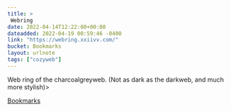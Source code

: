 ```yaml
---
title: > 
 Webring
date: 2022-04-14T12:22:00+00:00
dateadded: 2022-04-19 00:59:46 -0400
link: "https://webring.xxiivv.com/"
bucket: Bookmarks
layout: urlnote
tags: ["cozyweb"]
--- 
```

Web ring of the charcoalgreyweb. (Not as dark as the darkweb, and much more stylish)>
 <!-- end excerpt --> 
<div class='bucket'><a class='internal-link' href='/buckets/bookmarks'>Bookmarks</a></div> 
